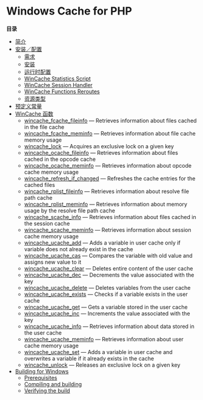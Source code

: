 Windows Cache for PHP
=====================

**目录**

-   [简介](/intro/wincache.html)
-   [安装／配置](/wincache/setup.html)
    -   [需求](/wincache/setup.html#需求)
    -   [安装](/wincache/setup.html#安装)
    -   [运行时配置](/wincache/setup.html#运行时配置)
    -   [WinCache Statistics
        Script](/wincache/setup.html#WinCache%20Statistics%20Script)
    -   [WinCache Session
        Handler](/wincache/setup.html#WinCache%20Session%20Handler)
    -   [WinCache Functions
        Reroutes](/wincache/setup.html#WinCache%20Functions%20Reroutes)
    -   [资源类型](/wincache/setup.html#资源类型)
-   [预定义常量](/wincache/constants.html)
-   [WinCache 函数](/ref/wincache.html)
    -   [wincache\_fcache\_fileinfo](/ref/wincache.html#wincache_fcache_fileinfo)
        — Retrieves information about files cached in the file cache
    -   [wincache\_fcache\_meminfo](/ref/wincache.html#wincache_fcache_meminfo)
        — Retrieves information about file cache memory usage
    -   [wincache\_lock](/ref/wincache.html#wincache_lock) — Acquires an
        exclusive lock on a given key
    -   [wincache\_ocache\_fileinfo](/ref/wincache.html#wincache_ocache_fileinfo)
        — Retrieves information about files cached in the opcode cache
    -   [wincache\_ocache\_meminfo](/ref/wincache.html#wincache_ocache_meminfo)
        — Retrieves information about opcode cache memory usage
    -   [wincache\_refresh\_if\_changed](/ref/wincache.html#wincache_refresh_if_changed)
        — Refreshes the cache entries for the cached files
    -   [wincache\_rplist\_fileinfo](/ref/wincache.html#wincache_rplist_fileinfo)
        — Retrieves information about resolve file path cache
    -   [wincache\_rplist\_meminfo](/ref/wincache.html#wincache_rplist_meminfo)
        — Retrieves information about memory usage by the resolve file
        path cache
    -   [wincache\_scache\_info](/ref/wincache.html#wincache_scache_info)
        — Retrieves information about files cached in the session cache
    -   [wincache\_scache\_meminfo](/ref/wincache.html#wincache_scache_meminfo)
        — Retrieves information about session cache memory usage
    -   [wincache\_ucache\_add](/ref/wincache.html#wincache_ucache_add)
        — Adds a variable in user cache only if variable does not
        already exist in the cache
    -   [wincache\_ucache\_cas](/ref/wincache.html#wincache_ucache_cas)
        — Compares the variable with old value and assigns new value to
        it
    -   [wincache\_ucache\_clear](/ref/wincache.html#wincache_ucache_clear)
        — Deletes entire content of the user cache
    -   [wincache\_ucache\_dec](/ref/wincache.html#wincache_ucache_dec)
        — Decrements the value associated with the key
    -   [wincache\_ucache\_delete](/ref/wincache.html#wincache_ucache_delete)
        — Deletes variables from the user cache
    -   [wincache\_ucache\_exists](/ref/wincache.html#wincache_ucache_exists)
        — Checks if a variable exists in the user cache
    -   [wincache\_ucache\_get](/ref/wincache.html#wincache_ucache_get)
        — Gets a variable stored in the user cache
    -   [wincache\_ucache\_inc](/ref/wincache.html#wincache_ucache_inc)
        — Increments the value associated with the key
    -   [wincache\_ucache\_info](/ref/wincache.html#wincache_ucache_info)
        — Retrieves information about data stored in the user cache
    -   [wincache\_ucache\_meminfo](/ref/wincache.html#wincache_ucache_meminfo)
        — Retrieves information about user cache memory usage
    -   [wincache\_ucache\_set](/ref/wincache.html#wincache_ucache_set)
        — Adds a variable in user cache and overwrites a variable if it
        already exists in the cache
    -   [wincache\_unlock](/ref/wincache.html#wincache_unlock) —
        Releases an exclusive lock on a given key
-   [Building for Windows](/wincache/win32build.html)
    -   [Prerequisites](/wincache/win32build.html#Prerequisites)
    -   [Compiling and
        building](/wincache/win32build.html#Compiling%20and%20building)
    -   [Verifying the
        build](/wincache/win32build.html#Verifying%20the%20build)
